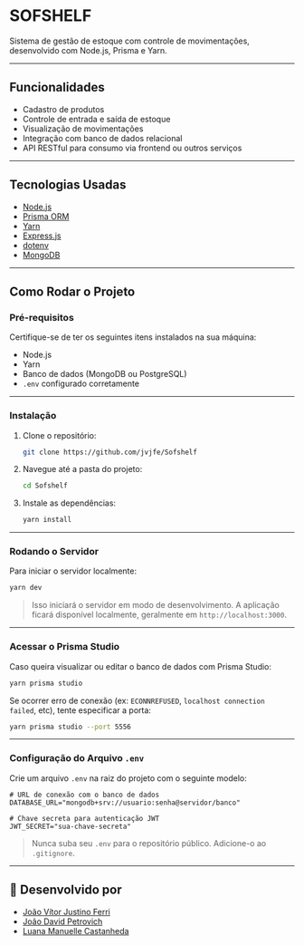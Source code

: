 # SOFSHELF

Sistema de gestão de estoque com controle de movimentações, desenvolvido com Node.js, Prisma e Yarn.

---

## Funcionalidades

- Cadastro de produtos
- Controle de entrada e saída de estoque
- Visualização de movimentações
- Integração com banco de dados relacional
- API RESTful para consumo via frontend ou outros serviços

---

## Tecnologias Usadas

- [Node.js](https://nodejs.org/)
- [Prisma ORM](https://www.prisma.io/)
- [Yarn](https://yarnpkg.com/)
- [Express.js](https://expressjs.com/)
- [dotenv](https://www.npmjs.com/package/dotenv)
- [MongoDB](https://www.mongodb.com/)

---

##  Como Rodar o Projeto

### Pré-requisitos

Certifique-se de ter os seguintes itens instalados na sua máquina:

- Node.js
- Yarn
- Banco de dados (MongoDB ou PostgreSQL)
- `.env` configurado corretamente

---

### Instalação

1. Clone o repositório:

    ```bash
   git clone https://github.com/jvjfe/Sofshelf
    ```

2. Navegue até a pasta do projeto:

    ```bash
    cd Sofshelf
    ```

3. Instale as dependências:

    ```bash
    yarn install
    ```

---

###  Rodando o Servidor

Para iniciar o servidor localmente:

```bash
yarn dev
````

> Isso iniciará o servidor em modo de desenvolvimento. A aplicação ficará disponível localmente, geralmente em `http://localhost:3000`.

---

###  Acessar o Prisma Studio

Caso queira visualizar ou editar o banco de dados com Prisma Studio:

```bash
yarn prisma studio
```

Se ocorrer erro de conexão (ex: `ECONNREFUSED`, `localhost connection failed`, etc), tente especificar a porta:

```bash
yarn prisma studio --port 5556
```

---

### Configuração do Arquivo `.env`

Crie um arquivo `.env` na raiz do projeto com o seguinte modelo:

```env
# URL de conexão com o banco de dados
DATABASE_URL="mongodb+srv://usuario:senha@servidor/banco"

# Chave secreta para autenticação JWT
JWT_SECRET="sua-chave-secreta"
```

> Nunca suba seu `.env` para o repositório público. Adicione-o ao `.gitignore`.

---
## 👥 Desenvolvido por

- [João Vítor Justino Ferri](https://github.com/jvjfe)
- [João David Petrovich](https://github.com/JDPetrovich)
- [Luana Manuelle Castanheda](https://github.com/CastLuana63)
